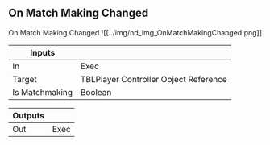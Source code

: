 ## On Match Making Changed
On Match Making Changed
![[../img/nd_img_OnMatchMakingChanged.png]]

|Inputs||
|--|--|
| In | Exec |
| Target | TBLPlayer Controller Object Reference |
| Is Matchmaking | Boolean |

|Outputs||
|--|--|
| Out | Exec |
